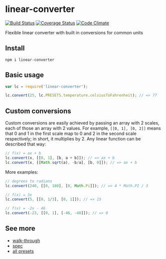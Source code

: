 # linear-converter

[![Build Status](https://travis-ci.org/javiercejudo/linear-converter.svg)](https://travis-ci.org/javiercejudo/linear-converter)
[![Coverage Status](https://coveralls.io/repos/javiercejudo/linear-converter/badge.svg?branch=master)](https://coveralls.io/r/javiercejudo/linear-converter?branch=master)
[![Code Climate](https://codeclimate.com/github/javiercejudo/linear-converter/badges/gpa.svg)](https://codeclimate.com/github/javiercejudo/linear-converter)

Flexible linear converter with built in conversions for common units

## Install

    npm i linear-converter

## Basic usage

```js
var lc = require('linear-converter');

lc.convert(25, lc.PRESETS.temperature.celsiusToFahrenheit); // => 77
```

## Custom conversions

Custom conversions are easily achieved by passing an array with 2 scales, each
of those an array with 2 values. For example, `[[0, 1], [0, 2]]` means that 0 and
1 in the first scale map to 0 and 2 in the second scale respectively; in short,
it multiplies by 2. Any linear function can be described that way:

```js
// f(x) = ax + b
lc.convert(x, [[0, 1], [b, a + b]]); // => ax + b
lc.convert(x, [[Math.sqrt(a), -b/a], [b, 0]]); // => ax + b
```

More examples:

```js
// degrees to radians
lc.convert(240, [[0, 180], [0, Math.Pi]]); // => 4 * Math.PI / 3

// f(x) = 3x
lc.convert(5, [[0, 1/3], [0, 1]]); // => 15

// f(x) = -2x - 46
lc.convert(-23, [[0, 1], [-46, -48]]); // => 0
```

## See more

- [walk-through](test/walk-through.js)
- [spec](test/spec.js)
- [all presets](src/presets.json)
